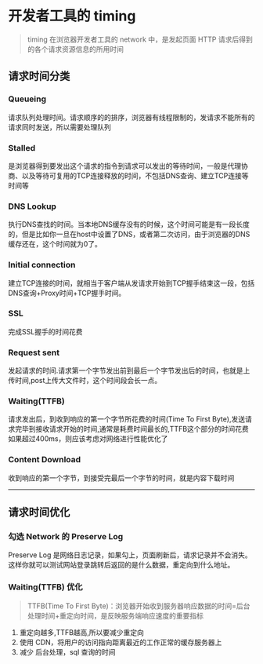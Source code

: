 
# 开发者工具的 timing
> timing 在浏览器开发者工具的 network 中，是发起页面 HTTP 请求后得到的各个请求资源信息的所用时间

## 请求时间分类
### Queueing
请求队列处理时间。请求顺序的的排序，浏览器有线程限制的，发请求不能所有的请求同时发送，所以需要处理队列

### Stalled
是浏览器得到要发出这个请求的指令到请求可以发出的等待时间，一般是代理协商、以及等待可复用的TCP连接释放的时间，不包括DNS查询、建立TCP连接等时间等

### DNS Lookup
执行DNS查找的时间。当本地DNS缓存没有的时候，这个时间可能是有一段长度的，但是比如你一旦在host中设置了DNS，或者第二次访问，由于浏览器的DNS缓存还在，这个时间就为0了。

### Initial connection
建立TCP连接的时间，就相当于客户端从发请求开始到TCP握手结束这一段，包括DNS查询+Proxy时间+TCP握手时间。

### SSL
完成SSL握手的时间花费

### Request sent
发起请求的时间.请求第一个字节发出前到最后一个字节发出后的时间，也就是上传时间,post上传大文件时，这个时间段会长一点。

### Waiting(TTFB)
请求发出后，到收到响应的第一个字节所花费的时间(Time To First Byte),发送请求完毕到接收请求开始的时间,通常是耗费时间最长的,TTFB这个部分的时间花费如果超过400ms，则应该考虑对网络进行性能优化了

### Content Download
收到响应的第一个字节，到接受完最后一个字节的时间，就是内容下载时间

-----

## 请求时间优化
### 勾选 Network 的 Preserve Log
Preserve Log 是网络日志记录，如果勾上，页面刷新后，请求记录并不会消失。这样你就可以测试网站登录跳转后返回的是什么数据，重定向到什么地址。

### Waiting(TTFB) 优化
> TTFB(Time To First Byte)：浏览器开始收到服务器响应数据的时间=后台处理时间+重定向时间，是反映服务端响应速度的重要指标

1. 重定向越多,TTFB越高,所以要减少重定向
2. 使用 CDN，将用户的访问指向距离最近的工作正常的缓存服务器上
3. 减少 后台处理，sql 查询的时间